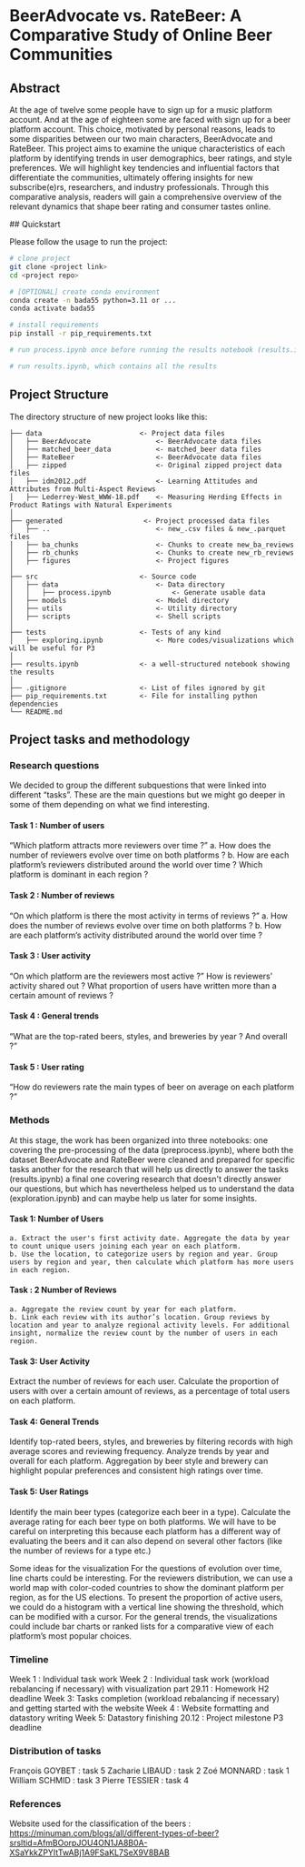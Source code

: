 # BeerAdvocate vs. RateBeer: A Comparative Study of Online Beer Communities

## Abstract
At the age of twelve some people have to sign up for a music platform account. And at the age of eighteen some are faced with sign up for a beer platform account. This choice, motivated by personal reasons, leads to some disparities between our two main characters, BeerAdvocate and RateBeer. This project aims to examine the unique characteristics of each platform by identifying trends in user demographics, beer ratings, and style preferences. We will highlight key tendencies and influential factors that differentiate the communities, ultimately offering insights for new subscribe(e)rs, researchers, and industry professionals. Through this comparative analysis, readers will gain a comprehensive overview of the relevant dynamics that shape beer rating and consumer tastes online.

## Quickstart

Please follow the usage to run the project:
```bash
# clone project
git clone <project link>
cd <project repo>

# [OPTIONAL] create conda environment
conda create -n bada55 python=3.11 or ...
conda activate bada55

# install requirements
pip install -r pip_requirements.txt

# run process.ipynb once before running the results notebook (results.ipynb) to preprocess the data

# run results.ipynb, which contains all the results 
```

## Project Structure

The directory structure of new project looks like this:

```
├── data                        <- Project data files
│   ├── BeerAdvocate                <- BeerAdvocate data files
│   ├── matched_beer_data           <- matched_beer data files
│   ├── RateBeer                    <- BeerAdvocate data files
│   ├── zipped                      <- Original zipped project data files
│   ├── idm2012.pdf                 <- Learning Attitudes and Attributes from Multi-Aspect Reviews
│   ├── Lederrey-West_WWW-18.pdf    <- Measuring Herding Effects in Product Ratings with Natural Experiments
│
├── generated                    <- Project processed data files
│   ├── ..                          <- new_.csv files & new_.parquet files
│   ├── ba_chunks                   <- Chunks to create new_ba_reviews
│   ├── rb_chunks                   <- Chunks to create new_rb_reviews
│   ├── figures                     <- Project figures
│
├── src                         <- Source code
│   ├── data                        <- Data directory
│   │   ├── process.ipynb               <- Generate usable data 
│   ├── models                      <- Model directory
│   ├── utils                       <- Utility directory
│   ├── scripts                     <- Shell scripts
│
├── tests                       <- Tests of any kind
│   ├── exploring.ipynb             <- More codes/visualizations which will be useful for P3
│
├── results.ipynb               <- a well-structured notebook showing the results
│
├── .gitignore                  <- List of files ignored by git
├── pip_requirements.txt        <- File for installing python dependencies
└── README.md
```

## Project tasks and methodology

### Research questions
We decided to group the different subquestions that were linked into different “tasks”. These are the main questions but we might go deeper in some of them depending on what we find interesting. 

#### Task 1 : Number of users
“Which platform attracts more reviewers over time ?”
    a. How does the number of reviewers evolve over time on both platforms ?
    b. How are each platform’s reviewers distributed around the world over time ? Which platform is dominant in each region ?

#### Task 2 : Number of reviews
“On which platform is there the most activity in terms of reviews ?”
    a. How does the number of reviews evolve over time on both platforms ?
    b. How are each platform’s activity distributed around the world over time ? 

#### Task 3 : User activity
“On which platform are the reviewers most active ?”
    How is reviewers’ activity shared out ? What proportion of users have written more than a certain amount of reviews ?

#### Task 4 : General trends
“What are the top-rated beers, styles, and breweries by year ? And overall ?”

#### Task 5 : User rating
“How do reviewers rate the main types of beer on average on each platform ?”

### Methods 
At this stage, the work has been organized into three notebooks:
one covering the pre-processing of the data (preprocess.ipynb), where both the dataset BeerAdvocate and RateBeer were cleaned and prepared for specific tasks
another for the research that will help us directly to answer the tasks (results.ipynb) 
a final one covering research that doesn't directly answer our questions, but which has nevertheless helped us to understand the data (exploration.ipynb) and can maybe help us later for some insights.

#### Task 1: Number of Users
    a. Extract the user's first activity date. Aggregate the data by year to count unique users joining each year on each platform. 
    b. Use the location, to categorize users by region and year. Group users by region and year, then calculate which platform has more users in each region.

#### Task : 2 Number of Reviews
    a. Aggregate the review count by year for each platform. 
    b. Link each review with its author’s location. Group reviews by location and year to analyze regional activity levels. For additional insight, normalize the review count by the number of users in each region.

#### Task 3: User Activity
Extract the number of reviews for each user. Calculate the proportion of users with over a certain amount of reviews, as a percentage of total users on each platform.

#### Task 4: General Trends
Identify top-rated beers, styles, and breweries by filtering records with high average scores and reviewing frequency. Analyze trends by year and overall for each platform. Aggregation by beer style and brewery can highlight popular preferences and consistent high ratings over time.

#### Task 5: User Ratings
Identify the main beer types (categorize each beer in a type). Calculate the average rating for each beer type on both platforms. We will have to be careful on interpreting this because each platform has a different way of evaluating the beers and it can also depend on several other factors (like the number of reviews for a type etc.)

Some ideas for the visualization
For the questions of evolution over time, line charts could be interesting. For the reviewers distribution, we can use a world map with color-coded countries to show the dominant platform per region, as for the US elections. To present the proportion of active users, we could do a histogram with a vertical line showing the threshold, which can be modified with a cursor. For the general trends, the visualizations could include bar charts or ranked lists for a comparative view of each platform’s most popular choices.

### Timeline 
Week 1 : Individual task work
Week 2 : Individual task work (workload rebalancing if necessary) with visualization part
29.11 : Homework H2 deadline
Week 3: Tasks completion (workload rebalancing if necessary) and getting started with the website
Week 4 : Website formatting and datastory writing
Week 5: Datastory finishing
20.12 : Project milestone P3 deadline

### Distribution of tasks
François GOYBET : task 5
Zacharie LIBAUD : task 2
Zoé MONNARD : task 1
William SCHMID : task 3
Pierre TESSIER : task 4

### References
Website used for the classification of the beers : https://minuman.com/blogs/all/different-types-of-beer?srsltid=AfmBOorpJOU4ON1JA8B0A-XSaYkkZPYItTwABj1A9FSaKL7SeX9V8BAB